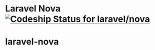 # Laravel Nova [![Codeship Status for laravel/nova](https://app.codeship.com/projects/13355b10-dee5-0136-e5d0-624c91d99884/status?branch=master)](https://app.codeship.com/projects/318213)

# laravel-nova
